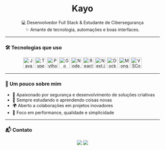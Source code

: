 <h1 align="center">Kayo</h1>
<p align="center">
  💻 Desenvolvedor Full Stack & Estudante de Cibersegurança<br>
  ✨ Amante de tecnologia, automações e boas interfaces.
</p>

---

### 🛠️ Tecnologias que uso
<p align="center">
  <img src="https://cdn.jsdelivr.net/gh/devicons/devicon/icons/javascript/javascript-original.svg" width="35" alt="JavaScript"/>
  <img src="https://cdn.jsdelivr.net/gh/devicons/devicon/icons/typescript/typescript-original.svg" width="35" alt="TypeScript"/>
  <img src="https://cdn.jsdelivr.net/gh/devicons/devicon/icons/python/python-original.svg" width="35" alt="Python"/>
  <img src="https://cdn.jsdelivr.net/gh/devicons/devicon/icons/go/go-original.svg" width="35" alt="Go"/>
  <img src="https://cdn.jsdelivr.net/gh/devicons/devicon/icons/nodejs/nodejs-original.svg" width="35" alt="Node.js"/>
  <img src="https://cdn.jsdelivr.net/gh/devicons/devicon/icons/react/react-original.svg" width="35" alt="React"/>
  <img src="https://cdn.jsdelivr.net/gh/devicons/devicon/icons/nextjs/nextjs-original.svg" width="35" alt="Next.js"/>
  <img src="https://cdn.jsdelivr.net/gh/devicons/devicon/icons/docker/docker-original.svg" width="35" alt="Docker"/>
  <img src="https://cdn.jsdelivr.net/gh/devicons/devicon/icons/mongodb/mongodb-original.svg" width="35" alt="MongoDB"/>
  <img src="https://cdn.jsdelivr.net/gh/devicons/devicon/icons/vscode/vscode-original.svg" width="35" alt="VSCode"/>
</p>

---

### 🌱 Um pouco sobre mim
- 🔐 Apaixonado por segurança e desenvolvimento de soluções criativas
- 🧠 Sempre estudando e aprendendo coisas novas
- 🌍 Aberto a colaborações em projetos inovadores
- 🎯 Foco em performance, qualidade e simplicidade

---

### 📬 Contato
<p align="center">
  <a href="https://github.com/seuusuario" target="_blank"><img src="https://img.shields.io/badge/GitHub-181717?style=for-the-badge&logo=github&logoColor=white" /></a>
  <a href="https://linkedin.com/in/seuusuario" target="_blank"><img src="https://img.shields.io/badge/LinkedIn-0077B5?style=for-the-badge&logo=linkedin&logoColor=white" /></a>
</p>
